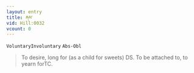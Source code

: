 ```yaml
---
layout: entry
title: རྐམ་
vid: Hill:0032
vcount: 0
---
```

`VoluntaryInvoluntary` `Abs-Obl`
> To desire, long for (as a child for sweets) DS\.
 To be attached to, to yearn forTC\.

